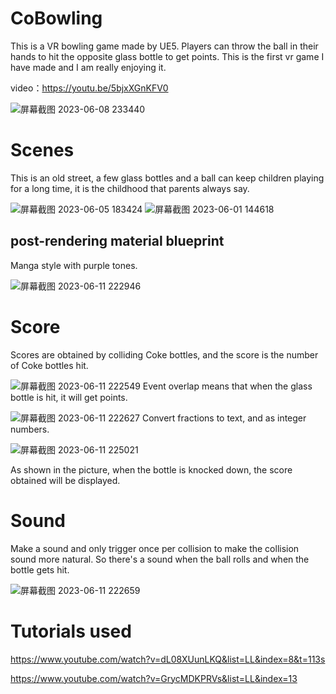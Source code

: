 # CoBowling

This is a VR bowling game made by UE5. Players can throw the ball in their hands to hit the opposite glass bottle to get points. This is the first vr game I have made and I am really enjoying it.

video：https://youtu.be/5bjxXGnKFV0

![屏幕截图 2023-06-08 233440](https://github.com/gzldsss/CocacolaBall/assets/118484191/23246b46-6325-42d6-a929-5f19521e1cca)
# Scenes

This is an old street, a few glass bottles and a ball can keep children playing for a long time, it is the childhood that parents always say.

![屏幕截图 2023-06-05 183424](https://github.com/gzldsss/CoBowling/assets/118484191/f17a4796-2780-4f89-afa4-19d28900cd20)
![屏幕截图 2023-06-01 144618](https://github.com/gzldsss/CoBowling/assets/118484191/96420de3-6504-4bd8-82b1-0efac1f01820)
## post-rendering material blueprint
Manga style with purple tones.

![屏幕截图 2023-06-11 222946](https://github.com/gzldsss/CoBowling/assets/118484191/363e0814-c6d1-47cc-927c-d1480433c343)
# Score
Scores are obtained by colliding Coke bottles, and the score is the number of Coke bottles hit.

![屏幕截图 2023-06-11 222549](https://github.com/gzldsss/CoBowling/assets/118484191/9ae8e37d-33ad-4c11-a831-be7187d799c4)
Event overlap means that when the glass bottle is hit, it will get points.

![屏幕截图 2023-06-11 222627](https://github.com/gzldsss/CoBowling/assets/118484191/222a28a0-c257-4812-8d04-0a370e122872)
Convert fractions to text, and as integer numbers.

![屏幕截图 2023-06-11 225021](https://github.com/gzldsss/CoBowling/assets/118484191/167fb91d-6b11-4adc-8bc8-9a9b87737ef2)

As shown in the picture, when the bottle is knocked down, the score obtained will be displayed.
# Sound

Make a sound and only trigger once per collision to make the collision sound more natural. So there's a sound when the ball rolls and when the bottle gets hit.

![屏幕截图 2023-06-11 222659](https://github.com/gzldsss/CoBowling/assets/118484191/061fa50a-8d15-42f6-bb47-c59034f6c2cf)

# Tutorials used

https://www.youtube.com/watch?v=dL08XUunLKQ&list=LL&index=8&t=113s

https://www.youtube.com/watch?v=GrycMDKPRVs&list=LL&index=13
